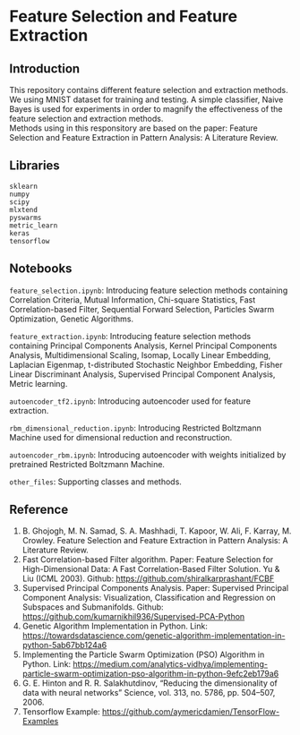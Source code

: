 # Feature Selection and Feature Extraction

## Introduction
This repository contains different feature selection and extraction methods.  
We using MNIST dataset for training and testing.
A simple classifier, Naive Bayes is used for experiments in order to magnify the effectiveness of the feature selection and extraction methods.  
Methods using in this responsitory are based on the paper: Feature Selection and Feature Extraction in Pattern Analysis: A Literature Review.

## Libraries
`sklearn`  
`numpy`  
`scipy`  
`mlxtend`  
`pyswarms`  
`metric_learn`  
`keras`  
`tensorflow`

## Notebooks
`feature_selection.ipynb`: Introducing feature selection methods containing Correlation Criteria, Mutual Information, Chi-square Statistics, Fast Correlation-based Filter, Sequential Forward Selection, Particles Swarm Optimization, Genetic Algorithms.  

`feature_extraction.ipynb`: Introducing feature selection methods containing Principal Components Analysis, Kernel Principal Components Analysis, Multidimensional Scaling, Isomap, Locally Linear Embedding, Laplacian Eigenmap, t-distributed Stochastic Neighbor Embedding, Fisher Linear Discriminant Analysis, Supervised Principal Component Analysis, Metric learning.

`autoencoder_tf2.ipynb`: Introducing autoencoder used for feature extraction.

`rbm_dimensional_reduction.ipynb`: Introducing Restricted Boltzmann Machine used for dimensional reduction and reconstruction.

`autoencoder_rbm.ipynb`: Introducing autoencoder with weights initialized by pretrained Restricted Boltzmann Machine.

`other_files`: Supporting classes and methods.

## Reference
1. B. Ghojogh, M. N. Samad, S. A. Mashhadi, T. Kapoor, W. Ali, F. Karray, M. Crowley. Feature Selection and Feature Extraction in Pattern Analysis: A Literature Review.
2. Fast Correlation-based Filter algorithm. Paper: Feature Selection for High-Dimensional Data: A Fast Correlation-Based Filter Solution. Yu & Liu (ICML 2003). Github: https://github.com/shiralkarprashant/FCBF
3. Supervised Principal Components Analysis. Paper: Supervised Principal Component Analysis: Visualization, Classification and Regression on Subspaces and Submanifolds. Github: https://github.com/kumarnikhil936/Supervised-PCA-Python
4. Genetic Algorithm Implementation in Python. Link: https://towardsdatascience.com/genetic-algorithm-implementation-in-python-5ab67bb124a6
5. Implementing the Particle Swarm Optimization (PSO) Algorithm in Python. Link: https://medium.com/analytics-vidhya/implementing-particle-swarm-optimization-pso-algorithm-in-python-9efc2eb179a6
6. G. E. Hinton and R. R. Salakhutdinov, “Reducing the dimensionality of data with neural networks” Science, vol. 313, no. 5786, pp. 504–507, 2006.
7. Tensorflow Example: https://github.com/aymericdamien/TensorFlow-Examples